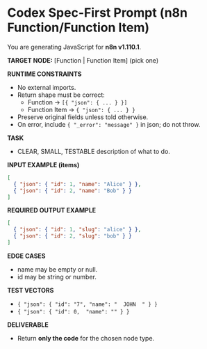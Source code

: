 
# Codex Spec-First Prompt (n8n Function/Function Item)

You are generating JavaScript for **n8n v1.110.1**.

**TARGET NODE:** [Function | Function Item]  (pick one)

**RUNTIME CONSTRAINTS**
- No external imports.
- Return shape must be correct:
  - Function → `[{ "json": { ... } }]`
  - Function Item → `{ "json": { ... } }`
- Preserve original fields unless told otherwise.
- On error, include `{ "_error": "message" }` in json; do not throw.

**TASK**
- CLEAR, SMALL, TESTABLE description of what to do.

**INPUT EXAMPLE (items)**
```json
[
  { "json": { "id": 1, "name": "Alice" } },
  { "json": { "id": 2, "name": "Bob" } }
]
```

**REQUIRED OUTPUT EXAMPLE**
```json
[
  { "json": { "id": 1, "slug": "alice" } },
  { "json": { "id": 2, "slug": "bob" } }
]
```

**EDGE CASES**
- name may be empty or null.
- id may be string or number.

**TEST VECTORS**
- `{ "json": { "id": "7", "name": "  JOHN  " } }`
- `{ "json": { "id": 0,  "name": "" } }`

**DELIVERABLE**
- Return **only the code** for the chosen node type.
